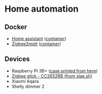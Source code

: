 # Home automation

## Docker

* [Home assistant](https://www.home-assistant.io/) ([container](https://hub.docker.com/r/homeassistant/home-assistant))
* [Zigbee2mqtt](https://www.zigbee2mqtt.io/)       ([container](https://hub.docker.com/r/koenkk/zigbee2mqtt/))

## Devices

* Raspberry PI 3B+ ([case printed from here](https://www.prusaprinters.org/prints/1987-case-for-raspberry-pi-3b-and-sensehat))
* [Zigbee stick - CC2652RB (from slae.sh)](https://slae.sh/projects/cc2652/)
* Xiaomi Aqara
* Shelly dimmer 2
